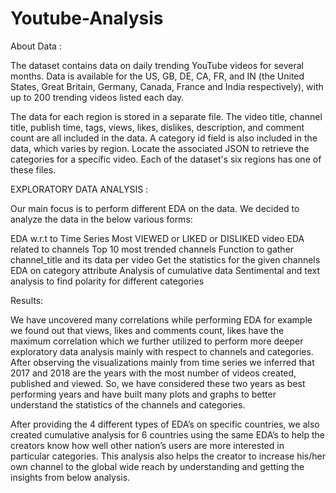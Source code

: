 # Youtube-Analysis

About Data :

The dataset contains data on daily trending YouTube videos for several months. Data is available for the US, GB, DE, CA, FR, and IN (the United States, Great Britain, Germany, Canada, France and India respectively), with up to 200 trending videos listed each day.

The data for each region is stored in a separate file. The video title, channel title, publish time, tags, views, likes, dislikes, description, and comment count are all included in the data.
A category id field is also included in the data, which varies by region. Locate the associated JSON to retrieve the categories for a specific video. Each of the dataset's six regions has one of these files.


EXPLORATORY DATA ANALYSIS :

Our main focus is to perform different EDA on the data. We decided to analyze the data in the below various forms:


 EDA w.r.t to Time Series
 Most VIEWED or LIKED or DISLIKED video
 EDA related to channels
 Top 10 most trended channels
 Function to gather channel_title and its data per video
 Get the statistics for the given channels
 EDA on category attribute
 Analysis of cumulative data
 Sentimental and text analysis to find polarity for different categories


Results:

We have uncovered many correlations while performing EDA for example we found out that views, likes and comments count, likes have the maximum correlation which we further utilized to perform more deeper exploratory data analysis mainly with respect to channels and categories.
After observing the visualizations mainly from time series we inferred that 2017 and 2018 are the years with the most number of videos created, published and viewed. So, we have considered these two years as best performing years and have built many plots and graphs to better understand the statistics of the channels and categories.

After providing the 4 different types of EDA’s on specific countries, we also created cumulative analysis for 6 countries using the same EDA’s to  help the creators know how well other nation’s users are more interested in particular categories. This analysis also helps the creator to increase his/her own channel to the global wide reach by understanding and getting the insights from below analysis.

